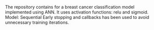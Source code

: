 The repository contains for a breast cancer classification model implemented using ANN.
It uses activation functions: relu and sigmoid.
Model: Sequential
Early stopping and callbacks has been used to avoid unnecessary training iterations.
